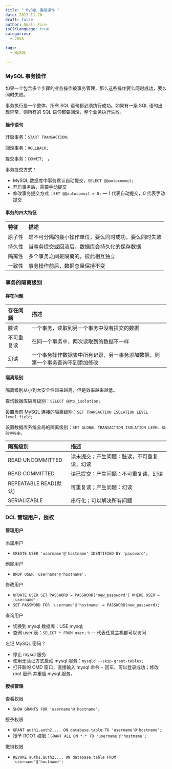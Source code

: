 ```yaml
---
title: " MySQL 高级操作 "
date: 2017-11-26
draft: false
author: Small Fire
isCJKLanguage: true
categories: 
  - JAVA

tags: 
  - MySQL

---
```


### MySQL 事务操作

如果一个包含多个步骤的业务操作被事务管理，那么这些操作要么同时成功，要么同时失败。

事务执行是一个整体，所有 SQL 语句都必须执行成功。如果有一条 SQL 语句出现异常，则所有的 SQL 语句都要回滚，整个业务执行失败。

#### 操作语句

开启事务：`START TRANSACTION;`

回滚事务：`ROLLBACK;`

提交事务：`COMMIT; ` ，

事务提交方式：

- MySQL 数据库中事务默认自动提交，`SELECT @@autocommit;`
- 开启事务后，需要手动提交
- 修改事务提交方式：`SET @@autocommit = 0;` — 1 代表自动提交，0 代表手动提交

#### 事务的四大特征

| 特征   | 描述                                                 |
| :----- | :--------------------------------------------------- |
| 原子性 | 是不可分隔的最小操作单位，要么同时成功，要么同时失败 |
| 持久性 | 当事务提交或回滚后，数据库会持久化的保存数据         |
| 隔离性 | 多个事务之间是隔离的，彼此相互独立                   |
| 一致性 | 事务操作前后，数据总量保持不变                       |

### 事务的隔离级别

#### 存在问题

| 存在问题   | 描述                                                         |
| :--------- | :----------------------------------------------------------- |
| 脏读       | 一个事务，读取到另一个事务中没有提交的数据                   |
| 不可重复读 | 在同一个事务中，两次读取到的数据不一样                       |
| 幻读       | 一个事务操作数据表中所有记录，另一事务添加数据，则第一个事务查询不到添加修改 |

#### 隔离级别

隔离级别从小到大安全性越来越高，但是效率越来越低。

查询数据库隔离级别：`SELECT @@tx_isolation;`

设置当前 MySQL 连接的隔离级别：`SET TRANSACTION ISOLATION LEVEL level_field;` 

设置数据库系统全局的隔离级别：`SET GLOBAL TRANSACTION ISOLATION LEVEL 级别字符串;`

| 隔离级别              | 描述                                       |
| :-------------------- | :----------------------------------------- |
| READ UNCOMMITTED      | 读未提交；产生问题：脏读，不可重复读，幻读 |
| READ COMMITTED        | 读已提交；产生问题：不可重复读，幻读       |
| REPEATABLE READ(默认) | 可重复读；产生问题：幻读                   |
| SERIALIZABLE          | 串行化；可以解决所有问题                   |

### DCL 管理用户，授权

#### 管理用户

添加用户

- `CREATE USER 'username'@'hostname' IDENTIFIED BY 'password';`

删除用户

- `DROP USER 'username'@'hostname';`

修改用户

- `UPDATE USER SET PASSWORD = PASSWORD('new_password') WHERE USER = 'username';`
- `SET PASSWORD FOR 'username'@'hostname' = PASSWORD(new_password);`

查询用户

- 切换到 mysql 数据库：USE mysql;
- 查询 user 表：`SELECT * FROM user;`   `%` — 代表任意主机都可以访问

忘记 MySQL 密码？

- 停止 mysql 服务
- 使用无验证方式启动 mysql 服务：`mysqld --skip-grant-tables;`
- 打开新的 CMD 窗口，直接输入 mysql 命令 + 回车，可以登录成功；修改 root 密码 并重启 mysql 服务。

#### 授权管理

查看权限

- `SHOW GRANTS FOR 'username'@'hostname';`

授予权限

- `GRANT auth1,auth2,... ON database.table TO 'username'@'hostname';`
- 授予 ROOT 权限：`GRANT ALL ON *.* TO 'username'@'hostname';`

撤销权限

- `REVOKE auth1,auth2,... ON database.table FROM 'username'@'hostname';`